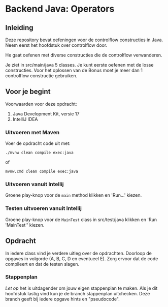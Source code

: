 # Backend Java: Operators

## Inleiding

Deze repository bevat oefeningen voor de controlflow constructies in Java.
Neem eerst het hoofdstuk over controlflow door.

He gaat oefenen met diverse constructies die de controlflow verwanderen.

Je ziet in src/main/java 5 classes. Je kunt eerste oefenen met de losse constructies. 
Voor het oplossen van de Bonus moet je meer dan 1 controlflow constructie gebruiken.

## Voor je begint

Voorwaarden voor deze opdracht:
1. Java Development Kit, versie 17
2. IntelliJ IDEA

### Uitvoeren met Maven

Voer de opdracht code uit met:

```shell
./mvnw clean compile exec:java
```

of

```shell
mvnw.cmd clean compile exec:java
```

### Uitvoeren vanuit Intellij

Groene play-knop voor de `main` method klikken en 'Run...' kiezen.

### Testen uitvoeren vanuit Intellij

Groene play-knop voor de `MainTest` class in src/test/java klikken en 'Run 'MainTest'' kiezen.

## Opdracht

In iedere class vind je verdere uitleg over de opdrachten. Doorloop de opgaves in volgorde (A, B, C, D en eventueel E).
Zorg ervoor dat de code compileert en dat de testen slagen.

### Stappenplan

_Let op_ het is uitdagender om jouw eigen stappenplan te maken. Als je dit hoofdstuk lastig vind kun je de branch stappenplan uitchecken. Deze branch geeft bij iedere opgave hints en "pseudocode".
